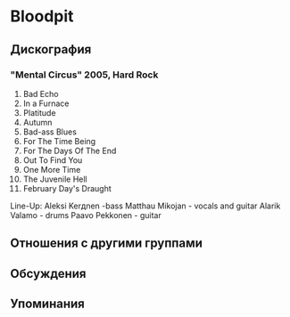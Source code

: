 # Bloodpit



## Дискография

### "Mental Circus" 2005, Hard Rock

1. Bad Echo 
2. In a Furnace 
3. Platitude 
4. Autumn 
5. Bad-ass Blues 
6. For The Time Being 
7. For The Days Of The End 
8. Out To Find You 
9. One More Time 
10. The Juvenile Hell 
11. February Day's Draught 

Line-Up: 
Aleksi Kerдnen -bass 
Matthau Mikojan - vocals and guitar 
Alarik Valamo - drums 
Paavo Pekkonen - guitar


## Отношения с другими группами


## Обсуждения


## Упоминания

